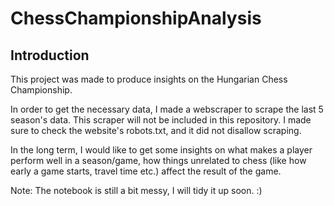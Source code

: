 # ChessChampionshipAnalysis

## Introduction

This project was made to produce insights on the Hungarian Chess Championship. <br>

In order to get the necessary data, I made a webscraper to scrape the last 5 season's data. This scraper will not be included in this repository. I made sure to check the website's robots.txt, and it did not disallow scraping. <br>

In the long term, I would like to get some insights on what makes a player perform well in a season/game, how things unrelated to chess (like how early a game starts, travel time etc.) affect the result of the game. <br>

Note: The notebook is still a bit messy, I will tidy it up soon. :) 

